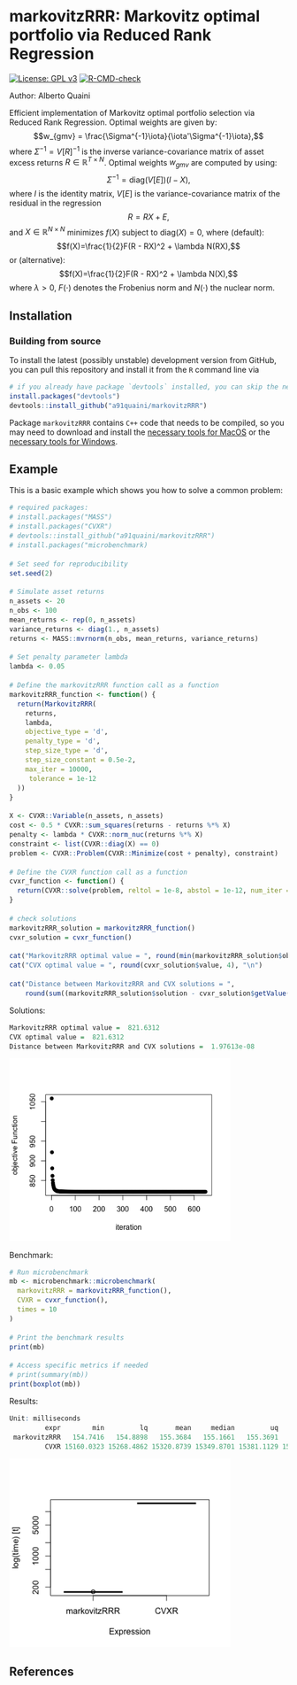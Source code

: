 
# markovitzRRR: Markovitz optimal portfolio via Reduced Rank Regression

<!-- badges: start -->
[![License: GPL v3](https://img.shields.io/badge/License-GPLv3-blue.svg)](https://www.gnu.org/licenses/gpl-3.0)
[![R-CMD-check](https://github.com/a91quaini/markovitzRRR/actions/workflows/R-CMD-check.yaml/badge.svg)](https://github.com/a91quaini/markovitzRRR/actions/workflows/R-CMD-check.yaml)
<!-- badges: end -->

Author: Alberto Quaini

Efficient implementation of Markovitz optimal portfolio selection via Reduced Rank Regression. Optimal weights are given by:
$$w_{gmv} = \frac{\Sigma^{-1}\iota}{\iota'\Sigma^{-1}\iota},$$
where $\Sigma^{-1} = V[R]^{-1}$ is the inverse variance-covariance matrix of asset
excess returns $R\in\mathbb R^{T\times N}$. Optimal weights $w_{gmv}$ are computed by using:
$$\Sigma^{-1}=\text{diag}(V[E])(I - X),$$
where $I$ is the identity matrix,
$V[E]$ is the variance-covariance matrix of the residual in the regression
$$R=RX+E,$$
and $X\in\mathbb R^{N\times N}$ minimizes $f(X)$ subject to $\text{diag}(X)=0$, where (default):
$$f(X)=\frac{1}{2}F(R - RX)^2 + \lambda N(RX),$$
or (alternative):
$$f(X)=\frac{1}{2}F(R - RX)^2 + \lambda N(X),$$
where $\lambda>0$, $F(\cdot)$ denotes the Frobenius norm and $N(\cdot)$ 
the nuclear norm.

## Installation

### Building from source

To install the latest (possibly unstable) development version from
GitHub, you can pull this repository and install it from the `R` command
line via

```R
# if you already have package `devtools` installed, you can skip the next line
install.packages("devtools")
devtools::install_github("a91quaini/markovitzRRR")
```

Package `markovitzRRR` contains `C++` code that needs to be
compiled, so you may need to download and install the [necessary tools
for MacOS](https://cran.r-project.org/bin/macosx/tools/) or the
[necessary tools for
Windows](https://cran.r-project.org/bin/windows/Rtools/).


## Example

This is a basic example which shows you how to solve a common problem:

``` r
# required packages:
# install.packages("MASS")
# install.packages("CVXR")
# devtools::install_github("a91quaini/markovitzRRR")
# install.packages("microbenchmark)

# Set seed for reproducibility
set.seed(2)

# Simulate asset returns
n_assets <- 20
n_obs <- 100
mean_returns <- rep(0, n_assets)
variance_returns <- diag(1., n_assets)
returns <- MASS::mvrnorm(n_obs, mean_returns, variance_returns)

# Set penalty parameter lambda
lambda <- 0.05

# Define the markovitzRRR function call as a function
markovitzRRR_function <- function() {
  return(MarkovitzRRR(
    returns,
    lambda,
    objective_type = 'd',
    penalty_type = 'd',
    step_size_type = 'd',
    step_size_constant = 0.5e-2,
    max_iter = 10000,
     tolerance = 1e-12
  ))
}

X <- CVXR::Variable(n_assets, n_assets)
cost <- 0.5 * CVXR::sum_squares(returns - returns %*% X)
penalty <- lambda * CVXR::norm_nuc(returns %*% X)
constraint <- list(CVXR::diag(X) == 0)
problem <- CVXR::Problem(CVXR::Minimize(cost + penalty), constraint)

# Define the CVXR function call as a function
cvxr_function <- function() {
  return(CVXR::solve(problem, reltol = 1e-8, abstol = 1e-12, num_iter = 10000))
}

# check solutions
markovitzRRR_solution = markovitzRRR_function()
cvxr_solution = cvxr_function()

cat("MarkovitzRRR optimal value = ", round(min(markovitzRRR_solution$objective), 4), "\n")
cat("CVX optimal value = ", round(cvxr_solution$value, 4), "\n")

cat("Distance between MarkovitzRRR and CVX solutions = ",
    round(sum((markovitzRRR_solution$solution - cvxr_solution$getValue(X))^2), 15), "\n")
```

Solutions:
``` r
MarkovitzRRR optimal value =  821.6312
CVX optimal value =  821.6312 
Distance between MarkovitzRRR and CVX solutions =  1.97613e-08
```
<p float="left">
<img src="inst/examples/solver_path.png" width="400" />
</p>

Benchmark:
``` r
# Run microbenchmark
mb <- microbenchmark::microbenchmark(
  markovitzRRR = markovitzRRR_function(),
  CVXR = cvxr_function(),
  times = 10
)

# Print the benchmark results
print(mb)

# Access specific metrics if needed
# print(summary(mb))
print(boxplot(mb))
```

Results:
``` r
Unit: milliseconds
         expr        min         lq       mean     median         uq        max neval
 markovitzRRR   154.7416   154.8898   155.3684   155.1661   155.3691   156.9844    10
         CVXR 15160.0323 15268.4862 15320.8739 15349.8701 15381.1129 15391.9638    10
```

<p float="left">
<img src="inst/examples/microbenchmark_report.png" width="400" />
</p>


## References
